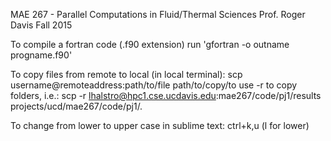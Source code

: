 MAE 267 - Parallel Computations in Fluid/Thermal Sciences
Prof. Roger Davis
Fall 2015

To compile a fortran code (.f90 extension) run 'gfortran -o outname progname.f90'

To copy files from remote to local (in local terminal):
scp username@remoteaddress:path/to/file path/to/copy/to
use -r to copy folders, i.e.:
scp -r lhalstro@hpc1.cse.ucdavis.edu:mae267/code/pj1/results projects/ucd/mae267/code/pj1/.

To change from lower to upper case in sublime text: ctrl+k,u (l for lower)
